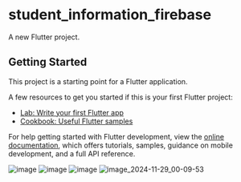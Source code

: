 # student_information_firebase

A new Flutter project.

## Getting Started

This project is a starting point for a Flutter application.

A few resources to get you started if this is your first Flutter project:

- [Lab: Write your first Flutter app](https://docs.flutter.dev/get-started/codelab)
- [Cookbook: Useful Flutter samples](https://docs.flutter.dev/cookbook)

For help getting started with Flutter development, view the
[online documentation](https://docs.flutter.dev/), which offers tutorials,
samples, guidance on mobile development, and a full API reference.

![image](https://github.com/user-attachments/assets/433edb78-41ec-40de-a806-9df6d16eaf33)
![image](https://github.com/user-attachments/assets/be09620c-701a-4539-a4cc-1bb9219cbfaf)
![image](https://github.com/user-attachments/assets/34243625-e2c2-4df8-9762-e0f8ee72adb2)
![image_2024-11-29_00-09-53](https://github.com/user-attachments/assets/83afd50b-ee96-4517-bb66-1889809c2c64)

